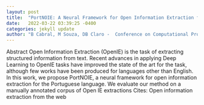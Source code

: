 ```yaml
---
layout: post
title:  "PortNOIE: A Neural Framework for Open Information Extraction for the Portuguese Language"
date:   2022-03-22 03:39:25 -0400
categories: jekyll update
author: "B Cabral, M Souza, DB Claro -  Conference on Computational Processing of the , 2022"
---
```

Abstract Open Information Extraction (OpenIE) is the task of extracting structured information from text. Recent advances in applying Deep Learning to OpenIE tasks have improved the state of the art for the task, although few works have been produced for languages other than English. In this work, we propose PortNOIE, a neural framework for open information extraction for the Portuguese language. We evaluate our method on a manually annotated corpus of Open IE extractions Cites: Open information extraction from the web
